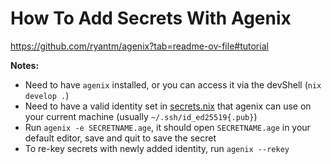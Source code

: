 # How To Add Secrets With Agenix

<https://github.com/ryantm/agenix?tab=readme-ov-file#tutorial>

**Notes:**

- Need to have `agenix` installed, or you can access it via the devShell (`nix develop .`)
- Need to have a valid identity set in [secrets.nix](./secrets.nix) that agenix can use on your current machine (usually `~/.ssh/id_ed25519{.pub}`)
- Run `agenix -e SECRETNAME.age`, it should open `SECRETNAME.age` in your default editor, save and quit to save the secret
- To re-key secrets with newly added identity, run `agenix --rekey`
